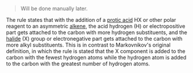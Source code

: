 > Will be done manually later.

The rule states that with the addition of a [protic acid](https://en.wikipedia.org/wiki/Protic_acid "Protic acid") HX or other polar reagent to an asymmetric [alkene](https://en.wikipedia.org/wiki/Alkene "Alkene"), the acid hydrogen (H) or electropositive part gets attached to the carbon with more hydrogen substituents, and the [halide](https://en.wikipedia.org/wiki/Halide "Halide") (X) group or electronegative part gets attached to the carbon with more alkyl substituents. This is in contrast to Markovnikov's original definition, in which the rule is stated that the X component is added to the carbon with the fewest hydrogen atoms while the hydrogen atom is added to the carbon with the greatest number of hydrogen atoms.